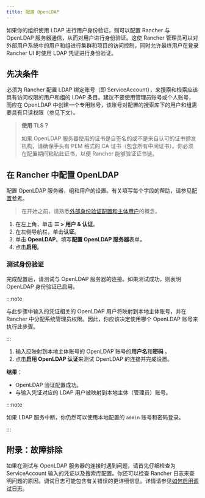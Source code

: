 ```yaml
---
title: 配置 OpenLDAP
---
```


如果你的组织使用 LDAP 进行用户身份验证，则可以配置 Rancher 与 OpenLDAP 服务器通信，从而对用户进行身份验证。这使 Rancher 管理员可以对外部用户系统中的用户和组进行集群和项目的访问控制，同时允许最终用户在登录 Rancher UI 时使用 LDAP 凭证进行身份验证。

## 先决条件

必须为 Rancher 配置 LDAP 绑定账号（即 ServiceAccount），来搜索和检索应该具有访问权限的用户和组的 LDAP 条目。建议不要使用管理员账号或个人账号，而应在 OpenLDAP 中创建一个专用账号，该账号对配置的搜索库下的用户和组需要具有只读权限（参见下文）。

> **使用 TLS？**
>
> 如果 OpenLDAP 服务器使用的证书是自签名的或不是来自认可的证书颁发机构，请确保手头有 PEM 格式的 CA 证书（包含所有中间证书）。你必须在配置期间粘贴此证书，以便 Rancher 能够验证证书链。

## 在 Rancher 中配置 OpenLDAP

配置 OpenLDAP 服务器，组和用户的设置。有关填写每个字段的帮助，请参见[配置参考](../how-to-guides/new-user-guides/authentication-permissions-and-global-configuration/configure-openldap/openldap-config-reference.md)。

> 在开始之前，请熟悉[外部身份验证配置和主体用户](authentication-config.md#外部身份验证配置和用户主体)的概念。

1. 在左上角，单击 **☰ > 用户 & 认证**。
1. 在左侧导航栏，单击**认证**。
1. 单击 **OpenLDAP**。填写**配置 OpenLDAP 服务器**表单。
1. 点击**启用**。

### 测试身份验证

完成配置后，请测试与 OpenLDAP 服务器的连接。如果测试成功，则表明 OpenLDAP 身份验证已启用。

:::note

与此步骤中输入的凭证相关的 OpenLDAP 用户将映射到本地主体账号，并在 Rancher 中分配系统管理员权限。因此，你应该决定使用哪个 OpenLDAP 账号来执行此步骤。

:::

1. 输入应映射到本地主体账号的 OpenLDAP 账号的**用户名**和**密码** 。
2. 点击**启用 OpenLDAP 认证**来测试 OpenLDAP 的连接并完成设置。

**结果**：

- OpenLDAP 验证配置成功。
- 与输入凭证对应的 LDAP 用户被映射到本地主体（管理员）账号。

:::note

如果 LDAP 服务中断，你仍然可以使用本地配置的 `admin` 账号和密码登录。

:::

## 附录：故障排除

如果在测试与 OpenLDAP 服务器的连接时遇到问题，请首先仔细检查为 ServiceAccount 输入的凭证以及搜索库配置。你还可以检查 Rancher 日志来查明问题的原因。调试日志可能包含有关错误的更详细信息。详情请参见[如何启用调试日志](../faq/technical-items.md#如何启用调试日志记录)。
